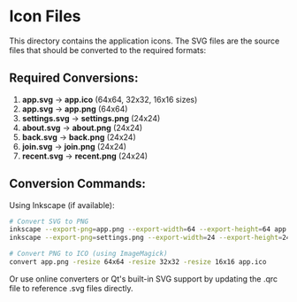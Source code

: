 # Icon Files

This directory contains the application icons. The SVG files are the source files that should be converted to the required formats:

## Required Conversions:

1. **app.svg** → **app.ico** (64x64, 32x32, 16x16 sizes)
2. **app.svg** → **app.png** (64x64)
3. **settings.svg** → **settings.png** (24x24)
4. **about.svg** → **about.png** (24x24)
5. **back.svg** → **back.png** (24x24)
6. **join.svg** → **join.png** (24x24)
7. **recent.svg** → **recent.png** (24x24)

## Conversion Commands:

Using Inkscape (if available):
```bash
# Convert SVG to PNG
inkscape --export-png=app.png --export-width=64 --export-height=64 app.svg
inkscape --export-png=settings.png --export-width=24 --export-height=24 settings.svg

# Convert PNG to ICO (using ImageMagick)
convert app.png -resize 64x64 -resize 32x32 -resize 16x16 app.ico
```

Or use online converters or Qt's built-in SVG support by updating the .qrc file to reference .svg files directly.